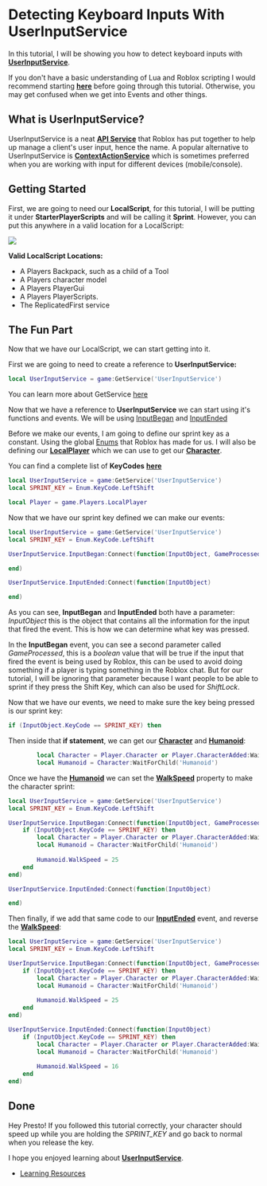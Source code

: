 # Detecting Keyboard Inputs With UserInputService
In this tutorial, I will be showing you how to detect keyboard inputs with [**UserInputService**](https://developer.roblox.com/en-us/api-reference/class/UserInputService). 

If you don't have a basic understanding of Lua and Roblox scripting I would recommend starting [**here**](https://rodevs-helpers.github.io/Helpers-Documents/Lua-Learning/basic-loops/) before going through this tutorial. Otherwise, you may get confused when we get into Events and other things.

## What is UserInputService?
UserInputService is a neat [**API Service**](https://developer.roblox.com/en-us/api-reference/index) that Roblox has put together to help up manage a client's user input, hence the name. A popular alternative to UserInputService is [**ContextActionService**](https://developer.roblox.com/en-us/api-reference/class/ContextActionService) which is sometimes preferred when you are working with input for different devices (mobile/console).

## Getting Started
First, we are going to need our **LocalScript**, for this tutorial, I will be putting it under **StarterPlayerScripts** and will be calling it **Sprint**. However, you can put this anywhere in a valid location for a LocalScript:

![](https://i.gyazo.com/e99e00cfd80aa4dd30ee5d1fe09a6213.png)


**Valid LocalScript Locations:**

* A Players Backpack, such as a child of a Tool
* A Players character model
* A Players PlayerGui
* A Players PlayerScripts.
* The ReplicatedFirst service

## The Fun Part
Now that we have our LocalScript, we can start getting into it.

First we are going to need to create a reference to **UserInputService:**
```lua
local UserInputService = game:GetService('UserInputService')
``` 
You can learn more about GetService [here](https://developer.roblox.com/en-us/api-reference/function/ServiceProvider/GetService)

Now that we have a reference to **UserInputService** we can start using it's functions and events. We will be using [InputBegan](https://developer.roblox.com/en-us/api-reference/event/GuiObject/InputBegan) and [InputEnded](https://developer.roblox.com/en-us/api-reference/event/GuiObject/InputEnded)

Before we make our events, I am going to define our sprint key as a constant. Using the global [Enums](https://developer.roblox.com/en-us/api-reference/datatype/Enum) that Roblox has made for us.  I will also be defining our [**LocalPlayer**](https://developer.roblox.com/en-us/api-reference/property/Players/LocalPlayer) which we can use to get our [**Character**](https://developer.roblox.com/en-us/api-reference/property/Player/Character).

You can find a complete list of **KeyCodes** [**here**](https://developer.roblox.com/en-us/api-reference/enum/KeyCode)

```lua
local UserInputService = game:GetService('UserInputService')
local SPRINT_KEY = Enum.KeyCode.LeftShift

local Player = game.Players.LocalPlayer
```

Now that we have our sprint key defined we can make our events:
```lua
local UserInputService = game:GetService('UserInputService')
local SPRINT_KEY = Enum.KeyCode.LeftShift

UserInputService.InputBegan:Connect(function(InputObject, GameProcessed)

end)

UserInputService.InputEnded:Connect(function(InputObject)

end)
```

As you can see, **InputBegan** and **InputEnded** both have a parameter: *InputObject* this is the object that contains all the information for the input that fired the event. This is how we can determine what key was pressed.

In the **InputBegan** event, you can see a second parameter called *GameProcessed*, this is a *boolean* value that will be true if the input that fired the event is being used by Roblox, this can be used to avoid doing something if a player is typing something in the Roblox chat. But for our tutorial, I will be ignoring that parameter because I want people to be able to sprint if they press the Shift Key, which can also be used for *ShiftLock*.

Now that we have our events, we need to make sure the key being pressed is our sprint key:
```lua
if (InputObject.KeyCode == SPRINT_KEY) then
```

Then inside that **if statement**, we can get our [**Character**](https://developer.roblox.com/en-us/api-reference/property/Player/Character) and [**Humanoid**](https://developer.roblox.com/en-us/api-reference/class/Humanoid):
```lua
		local Character = Player.Character or Player.CharacterAdded:Wait()
		local Humanoid = Character:WaitForChild('Humanoid')
```

Once we have the [**Humanoid**](https://developer.roblox.com/en-us/api-reference/class/Humanoid) we can set the [**WalkSpeed**](https://developer.roblox.com/en-us/api-reference/property/Humanoid/WalkSpeed) property to make the character sprint:

```lua
local UserInputService = game:GetService('UserInputService')
local SPRINT_KEY = Enum.KeyCode.LeftShift

UserInputService.InputBegan:Connect(function(InputObject, GameProcessed)
	if (InputObject.KeyCode == SPRINT_KEY) then
		local Character = Player.Character or Player.CharacterAdded:Wait()
		local Humanoid = Character:WaitForChild('Humanoid')
		
		Humanoid.WalkSpeed = 25
	end
end)

UserInputService.InputEnded:Connect(function(InputObject)

end)
```

Then finally, if we add that same code to our [**InputEnded**](https://developer.roblox.com/en-us/api-reference/event/GuiObject/InputEnded) event, and reverse the [**WalkSpeed**](https://developer.roblox.com/en-us/api-reference/property/Humanoid/WalkSpeed):
```lua
local UserInputService = game:GetService('UserInputService')
local SPRINT_KEY = Enum.KeyCode.LeftShift

UserInputService.InputBegan:Connect(function(InputObject, GameProcessed)
	if (InputObject.KeyCode == SPRINT_KEY) then
		local Character = Player.Character or Player.CharacterAdded:Wait()
		local Humanoid = Character:WaitForChild('Humanoid')
		
		Humanoid.WalkSpeed = 25
	end
end)

UserInputService.InputEnded:Connect(function(InputObject)
	if (InputObject.KeyCode == SPRINT_KEY) then
		local Character = Player.Character or Player.CharacterAdded:Wait()
		local Humanoid = Character:WaitForChild('Humanoid')
		
		Humanoid.WalkSpeed = 16
	end
end)
```


## Done
Hey Presto! If you followed this tutorial correctly, your character should speed up while you are holding the *SPRINT_KEY* and go back to normal when you release the key.

I hope you enjoyed learning about [**UserInputService**](https://developer.roblox.com/en-us/api-reference/class/UserInputService).  

* [Learning Resources](https://developer.roblox.com/en-us/)
